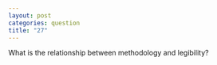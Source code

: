 ```yaml
---
layout: post
categories: question
title: "27"
---
```

What is the relationship between methodology and legibility?
